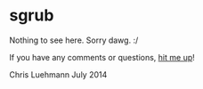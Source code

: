 sgrub
=====
Nothing to see here.  Sorry dawg.  :/

If you have any comments or questions, <a href="mailto:crluehmann@gmail.com">hit me up</a>!

Chris Luehmann
July 2014
